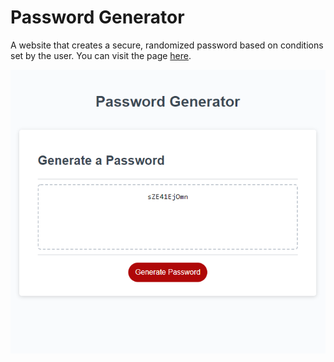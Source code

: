 # Password Generator

A website that creates a secure, randomized password based on conditions set by the user. You can visit the page [here](https://robertareedy.github.io/password-generator/).

![The Website Page](./website.PNG)